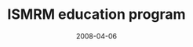 ---
title: "ISMRM education program"
project_id: 
date: 2008-04-06
conference_id: ""
presenters:
   - peter_bandettini
summary: "<p>ISMRM education program</p>"
file: /assets/presentations/T224.ppt
filename: T224.ppt
layout: presentation
---